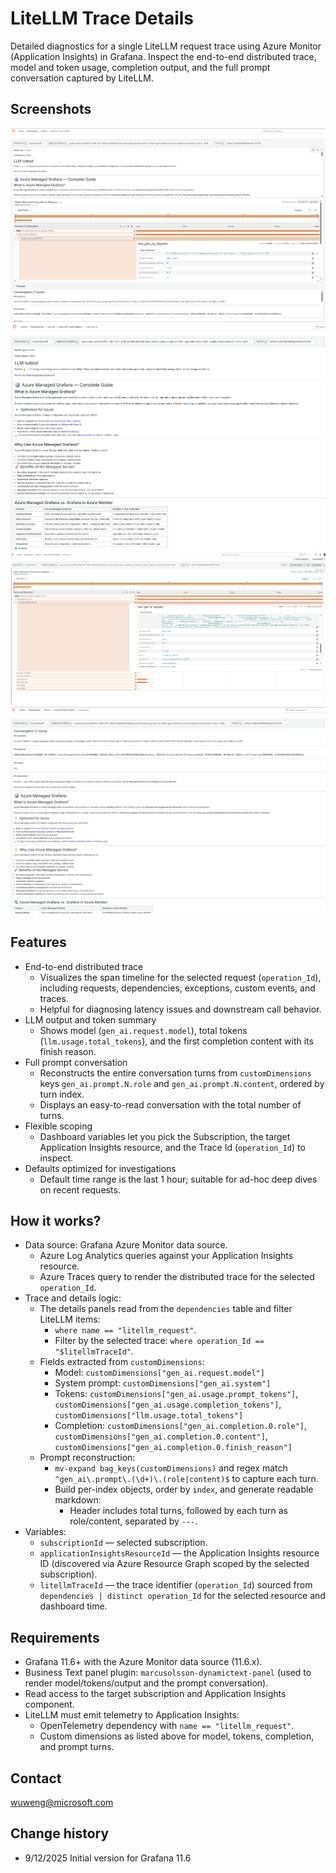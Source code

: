 # LiteLLM Trace Details

Detailed diagnostics for a single LiteLLM request trace using Azure Monitor (Application Insights) in Grafana. Inspect the end-to-end distributed trace, model and token usage, completion output, and the full prompt conversation captured by LiteLLM.

## Screenshots
![litellm-trace-overview](https://github.com/1w2w3y/grafana-dashboards/raw/master/litellm-trace/litellm-trace-overwiew-2509.png)
![litellm-trace-llm-output](https://github.com/1w2w3y/grafana-dashboards/raw/master/litellm-trace/litellm-trace-llm-output-2509.png)
![litellm-trace-only](https://github.com/1w2w3y/grafana-dashboards/raw/master/litellm-trace/litellm-trace-only-2509.png)
![litellm-trace-llm-prompts](https://github.com/1w2w3y/grafana-dashboards/raw/master/litellm-trace/litellm-trace-llm-prompts-2509.png)

## Features
- End-to-end distributed trace
  - Visualizes the span timeline for the selected request (`operation_Id`), including requests, dependencies, exceptions, custom events, and traces.
  - Helpful for diagnosing latency issues and downstream call behavior.
- LLM output and token summary
  - Shows model (`gen_ai.request.model`), total tokens (`llm.usage.total_tokens`), and the first completion content with its finish reason.
- Full prompt conversation
  - Reconstructs the entire conversation turns from `customDimensions` keys `gen_ai.prompt.N.role` and `gen_ai.prompt.N.content`, ordered by turn index.
  - Displays an easy-to-read conversation with the total number of turns.
- Flexible scoping
  - Dashboard variables let you pick the Subscription, the target Application Insights resource, and the Trace Id (`operation_Id`) to inspect.
- Defaults optimized for investigations
  - Default time range is the last 1 hour; suitable for ad-hoc deep dives on recent requests.

## How it works?
- Data source: Grafana Azure Monitor data source.
  - Azure Log Analytics queries against your Application Insights resource.
  - Azure Traces query to render the distributed trace for the selected `operation_Id`.
- Trace and details logic:
  - The details panels read from the `dependencies` table and filter LiteLLM items:
    - `where name == "litellm_request"`.
    - Filter by the selected trace: `where operation_Id == "$litellmTraceId"`.
  - Fields extracted from `customDimensions`:
    - Model: `customDimensions["gen_ai.request.model"]`
    - System prompt: `customDimensions["gen_ai.system"]`
    - Tokens: `customDimensions["gen_ai.usage.prompt_tokens"]`, `customDimensions["gen_ai.usage.completion_tokens"]`, `customDimensions["llm.usage.total_tokens"]`
    - Completion: `customDimensions["gen_ai.completion.0.role"]`, `customDimensions["gen_ai.completion.0.content"]`, `customDimensions["gen_ai.completion.0.finish_reason"]`
  - Prompt reconstruction:
    - `mv-expand bag_keys(customDimensions)` and regex match `^gen_ai\.prompt\.(\d+)\.(role|content)$` to capture each turn.
    - Build per-index objects, order by `index`, and generate readable markdown:
      - Header includes total turns, followed by each turn as role/content, separated by `---`.
- Variables:
  - `subscriptionId` — selected subscription.
  - `applicationInsightsResourceId` — the Application Insights resource ID (discovered via Azure Resource Graph scoped by the selected subscription).
  - `litellmTraceId` — the trace identifier (`operation_Id`) sourced from `dependencies | distinct operation_Id` for the selected resource and dashboard time.

## Requirements
- Grafana 11.6+ with the Azure Monitor data source (11.6.x).
- Business Text panel plugin: `marcusolsson-dynamictext-panel` (used to render model/tokens/output and the prompt conversation).
- Read access to the target subscription and Application Insights component.
- LiteLLM must emit telemetry to Application Insights:
  - OpenTelemetry dependency with `name == "litellm_request"`.
  - Custom dimensions as listed above for model, tokens, completion, and prompt turns.

## Contact
wuweng@microsoft.com

## Change history
- 9/12/2025 Initial version for Grafana 11.6
